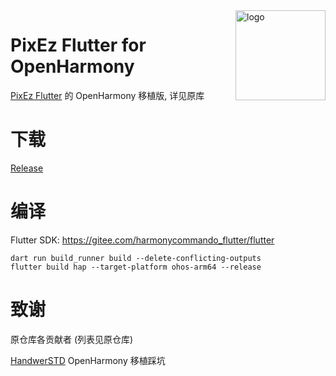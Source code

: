 <img src="./android/app/src/main/res/mipmap-xxhdpi/ic_launcher_round.png" alt="logo" width="144" height="144" align="right" />

# PixEz Flutter for OpenHarmony

[PixEz Flutter](https://github.com/Notsfsssf/pixez-flutter) 的 OpenHarmony 移植版, 详见原库

# 下载

[Release](https://github.com/bgli100/pixez-flutter-ohos/releases)

# 编译

Flutter SDK:
https://gitee.com/harmonycommando_flutter/flutter

```
dart run build_runner build --delete-conflicting-outputs
flutter build hap --target-platform ohos-arm64 --release
```

# 致谢

原仓库各贡献者 (列表见原仓库)

[HandwerSTD](https://github.com/HandwerSTD) OpenHarmony 移植踩坑
